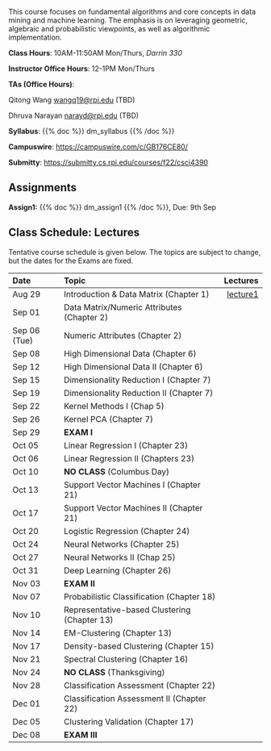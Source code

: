 <!--
.. title: CSCI4390-6390 Data Mining
.. slug: datamining
.. date: 2022-08-15 09:00:31 UTC-04:00
.. tags: 
.. category: 
.. link: 
.. description: 
.. has_math: True
.. type: text
-->

This course focuses on fundamental algorithms and core concepts in data
mining and machine learning. The emphasis is on leveraging geometric,
algebraic and probabilistic viewpoints, as well as algorithmic implementation.

**Class Hours**: 10AM-11:50AM Mon/Thurs, *Darrin 330* 

**Instructor Office Hours**: 12-1PM Mon/Thurs

**TAs (Office Hours)**: 

Qitong Wang <wangq19@rpi.edu> (TBD)

Dhruva Narayan <narayd@rpi.edu> (TBD)



**Syllabus**: {{% doc %}} dm_syllabus {{% /doc %}}

**Campuswire**: <https://campuswire.com/c/GB176CE80/>

**Submitty**: <https://submitty.cs.rpi.edu/courses/f22/csci4390>

## Assignments

**Assign1:** {{% doc %}} dm_assign1 {{% /doc %}}, Due: 9th Sep

## Class Schedule: Lectures 

Tentative course schedule is given below. The topics are subject to
change, but the dates for the Exams are fixed.

| Date | Topic | Lectures |
| :--- | :---  | ---: |
|  Aug 29 |  Introduction & Data Matrix (Chapter 1) |[lecture1](http://www.cs.rpi.edu/~zaki/DMCOURSE/lectures/lecture1.pdf) |
|  Sep 01 |  Data Matrix/Numeric Attributes (Chapter 2) | |
|  Sep 06 (Tue) | Numeric Attributes (Chapter 2) | |
|  Sep 08 |  High Dimensional Data (Chapter 6) | |
|  Sep 12 |  High Dimensional Data II (Chapter 6) ||
|  Sep 15 |  Dimensionality Reduction I (Chapter 7) | |
|  Sep 19 |  Dimensionality Reduction II (Chapter 7) | |
|  Sep 22 |  Kernel Methods I (Chap 5) | |
|  Sep 26 |  Kernel PCA (Chapter 7) | |
|  Sep 29 |  **EXAM I** |   |
|  Oct 05 |  Linear Regression I (Chapter 23)| |
|  Oct 06 |  Linear Regression II (Chapters 23) ||
|  Oct 10 |  **NO CLASS** (Columbus Day) |  |
|  Oct 13 |  Support Vector Machines I (Chapter 21) ||
|  Oct 17 |  Support Vector Machines II (Chapter 21) | |
|  Oct 20 |  Logistic Regression (Chapter 24) | |
|  Oct 24 |  Neural Networks (Chapter 25) | |
|  Oct 27 |  Neural Networks II (Chap 25)   | |
|  Oct 31 |  Deep Learning (Chapter 26) | |
|  Nov 03 |  **EXAM II** |  |
|  Nov 07 |  Probabilistic Classification (Chapter 18)| |
|  Nov 10 |  Representative-based Clustering (Chapter 13)  | |
|  Nov 14 |  EM-Clustering (Chapter 13)  | |
|  Nov 17 |  Density-based Clustering (Chapter 15) | |
|  Nov 21 |  Spectral Clustering (Chapter 16) | |
|  Nov 24 |  **NO CLASS** (Thanksgiving) |  |
|  Nov 28 |  Classification Assessment (Chapter 22) | |
|  Dec 01 |  Classification Assessment II (Chapter 22) | |
|  Dec 05 |  Clustering Validation (Chapter 17) | |
|  Dec 08 |  **EXAM III**  |  |
